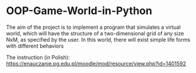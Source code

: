 # OOP-Game-World-in-Python
The aim of the project is to implement a program that simulates a virtual world, which will have the structure of a two-dimensional grid of any size NxM, as specified by the user. In this world, there will exist simple life forms with different behaviors

The instruction (in Polish): https://enauczanie.pg.edu.pl/moodle/mod/resource/view.php?id=1401592
